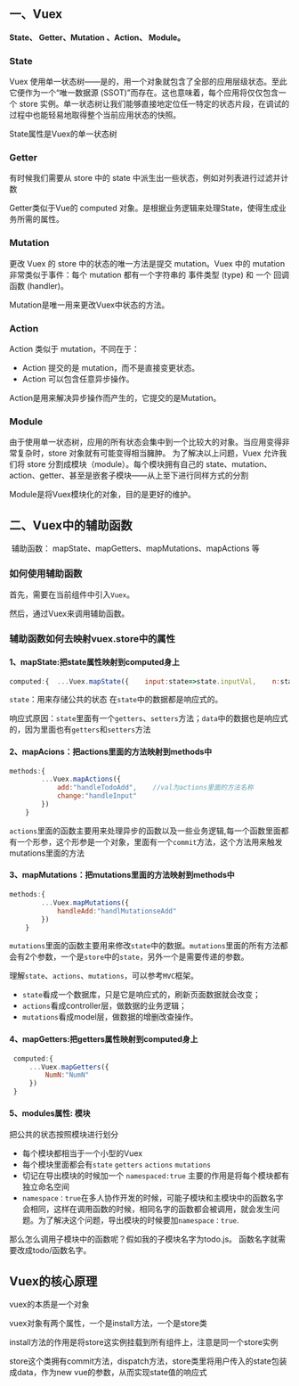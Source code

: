 ## 一、Vuex

**State、 Getter、Mutation 、Action、 Module。**

### State

Vuex 使用单一状态树——是的，用一个对象就包含了全部的应用层级状态。至此它便作为一个“唯一数据源 (SSOT)”而存在。这也意味着，每个应用将仅仅包含一个 store 实例。单一状态树让我们能够直接地定位任一特定的状态片段，在调试的过程中也能轻易地取得整个当前应用状态的快照。

State属性是Vuex的单一状态树

### Getter

有时候我们需要从 store 中的 state 中派生出一些状态，例如对列表进行过滤并计数

Getter类似于Vue的 computed 对象。是根据业务逻辑来处理State，使得生成业务所需的属性。

### Mutation

更改 Vuex 的 store 中的状态的唯一方法是提交 mutation。Vuex 中的 mutation 非常类似于事件：每个 mutation 都有一个字符串的 事件类型 (type) 和 一个 回调函数 (handler)。

Mutation是唯一用来更改Vuex中状态的方法。

### Action

Action 类似于 mutation，不同在于：

- Action 提交的是 mutation，而不是直接变更状态。
- Action 可以包含任意异步操作。

Action是用来解决异步操作而产生的，它提交的是Mutation。

### Module

由于使用单一状态树，应用的所有状态会集中到一个比较大的对象。当应用变得非常复杂时，store 对象就有可能变得相当臃肿。 为了解决以上问题，Vuex 允许我们将 store 分割成模块（module）。每个模块拥有自己的 state、mutation、action、getter、甚至是嵌套子模块——从上至下进行同样方式的分割

Module是将Vuex模块化的对象，目的是更好的维护。

## 二、Vuex中的辅助函数

​	辅助函数： mapState、mapGetters、mapMutations、mapActions 等

### 如何使用辅助函数

首先，需要在当前组件中引入`Vuex`。

然后，通过Vuex来调用辅助函数。

### 辅助函数如何去映射vuex.store中的属性

#### 1、mapState:把state属性映射到computed身上

```javascript
computed:{  ...Vuex.mapState({    input:state=>state.inputVal,    n:state=>state.n  })    }
```

`state`：用来存储公共的状态 在`state`中的数据都是响应式的。

响应式原因：`state`里面有一个`getters`、`setters`方法；`data`中的数据也是响应式的，因为里面也有`getters`和`setters`方法

#### 2、mapAcions：把actions里面的方法映射到methods中

```javascript
methods:{
        ...Vuex.mapActions({
            add:"handleTodoAdd",    //val为actions里面的方法名称
            change:"handleInput"     
        })
    }
```

`actions`里面的函数主要用来处理异步的函数以及一些业务逻辑,每一个函数里面都有一个形参，这个形参是一个对象，里面有一个`commit`方法，这个方法用来触发mutations里面的方法

#### 3、mapMutations：把mutations里面的方法映射到methods中

```javascript
methods:{
        ...Vuex.mapMutations({
            handleAdd:"handlMutationseAdd"
        })
    }
```

`mutations`里面的函数主要用来修改`state`中的数据。`mutations`里面的所有方法都会有2个参数，一个是`store`中的`state`，另外一个是需要传递的参数。

理解`state`、`actions`、`mutations`，可以参考`MVC`框架。

- `state`看成一个数据库，只是它是响应式的，刷新页面数据就会改变；
- `actions`看成controller层，做数据的业务逻辑；
- `mutations`看成model层，做数据的增删改查操作。

#### 4、mapGetters:把getters属性映射到computed身上

```javascript
 computed:{        
     ...Vuex.mapGetters({       
         NumN:"NumN"   
     })  
 }
```

#### 5、modules属性: 模块

把公共的状态按照模块进行划分

- 每个模块都相当于一个小型的Vuex
- 每个模块里面都会有`state` `getters` `actions` `mutations`
- 切记在导出模块的时候加一个 `namespaced:true` 主要的作用是将每个模块都有独立命名空间
- `namespace：true`在多人协作开发的时候，可能子模块和主模块中的函数名字会相同，这样在调用函数的时候，相同名字的函数都会被调用，就会发生问题。为了解决这个问题，导出模块的时候要加`namespace：true`.

那么怎么调用子模块中的函数呢？假如我的子模块名字为todo.js。 函数名字就需要改成todo/函数名字。

## Vuex的核心原理

vuex的本质是一个对象

vuex对象有两个属性，一个是install方法，一个是store类

install方法的作用是将store这实例挂载到所有组件上，注意是同一个store实例

store这个类拥有commit方法，dispatch方法，store类里将用户传入的state包装成data，作为new vue的参数，从而实现state值的响应式
